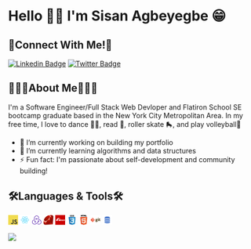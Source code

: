 # Hello 👋🏾 I'm Sisan Agbeyegbe 😁
## 🤝Connect With Me!🤝 
[![Linkedin Badge](https://img.shields.io/badge/-LinkedIn-blue?style=flat-square&logo=Linkedin&logoColor=white&link=https://www.linkedin.com/in/sisanwunmi-agbeyegbe/)](https://www.linkedin.com/in/sisanwunmi-agbeyegbe/)  [![Twitter Badge](https://img.shields.io/badge/-Twitter-1ca0f1?style=flat-square&labelColor=1ca0f1&logo=twitter&logoColor=white&link=https://twitter.com/sagbeyeg)](https://twitter.com/sagbeyeg)

## 💆🏾‍♀️About Me💆🏾‍♀️ 

I'm a Software Engineer/Full Stack Web Devloper and Flatiron School SE bootcamp graduate based in the New York City Metropolitan Area. In my free time, I love to dance 💃🏾, read 📖, roller skate 🛼, and play volleyball🏐

- 🔭 I’m currently working on building my portfolio
- 🌱 I’m currently learning algorithms and data structures
- ⚡ Fun fact: I'm passionate about self-development and community building!

## 🛠Languages & Tools🛠

<code><img height="20" src="https://raw.githubusercontent.com/github/explore/80688e429a7d4ef2fca1e82350fe8e3517d3494d/topics/javascript/javascript.png"></code>
<code><img height="20" src="https://raw.githubusercontent.com/github/explore/80688e429a7d4ef2fca1e82350fe8e3517d3494d/topics/react/react.png"></code>
<code><img height="20" src="https://raw.githubusercontent.com/github/explore/80688e429a7d4ef2fca1e82350fe8e3517d3494d/topics/redux/redux.png"></code>
<code><img height="20" src="https://raw.githubusercontent.com/github/explore/80688e429a7d4ef2fca1e82350fe8e3517d3494d/topics/ruby/ruby.png"></code>
<code><img height="20" src="https://raw.githubusercontent.com/github/explore/80688e429a7d4ef2fca1e82350fe8e3517d3494d/topics/rails/rails.png"></code>
<code><img height="20" src="https://raw.githubusercontent.com/github/explore/80688e429a7d4ef2fca1e82350fe8e3517d3494d/topics/css/css.png"></code>
<code><img height="20" src="https://raw.githubusercontent.com/github/explore/80688e429a7d4ef2fca1e82350fe8e3517d3494d/topics/html/html.png"></code>
<code><img height="20" src="https://raw.githubusercontent.com/github/explore/80688e429a7d4ef2fca1e82350fe8e3517d3494d/topics/git/git.png"></code>
<code><img height="20" src="https://raw.githubusercontent.com/github/explore/80688e429a7d4ef2fca1e82350fe8e3517d3494d/topics/sql/sql.png"></code>

<img height="180em" src="https://github-readme-stats.vercel.app/api?username=sagbeyeg&show_icons=true&hide_border=true&&count_private=true&include_all_commits=true" />
<!--
**sagbeyeg/sagbeyeg** is a ✨ _special_ ✨ repository because its `README.md` (this file) appears on your GitHub profile.

Here are some ideas to get you started:



- 👯 I’m looking to collaborate on ...
- 🤔 I’m looking for help with ...
- 💬 Ask me about ...
- 📫 How to reach me: ...
- 😄 Pronouns: ...

-->
